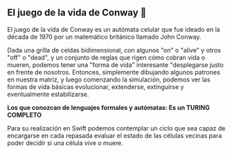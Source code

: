 ## El juego de la vida de Conway 🦠

El juego de la vida de Conway es un autómata celular que fue ideado en la década de 1970 por un matemático británico llamado John Conway.

Dada una grilla de celdas bidimensional, con algunos "on" o "alive" y otros "off" o "dead", y un conjunto de reglas que rigen cómo cobran vida o mueren, podemos tener una "forma de vida" interesante "desplegarse justo en frente de nosotros. Entonces, simplemente dibujando algunos patrones en nuestra matriz, y luego comenzando la simulación, podemos ver las formas de vida básicas evolucionar, extenderse, extinguirse y eventualmente estabilizarse.

**Los que conozcan de lenguajes formales y autómatas: Es un TURING COMPLETO**

Para su realización en Swift podemos contemplar un ciclo que sea capaz de encargarse en cada repasada evaluar el estado de las células vecinas para poder decidir si una célula vive o muere.

